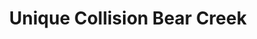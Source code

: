 ---
title: "Unique Collision Bear Creek"
url: /houston/unique-collision-bear-creek/
shop: Autowerkstatt
---